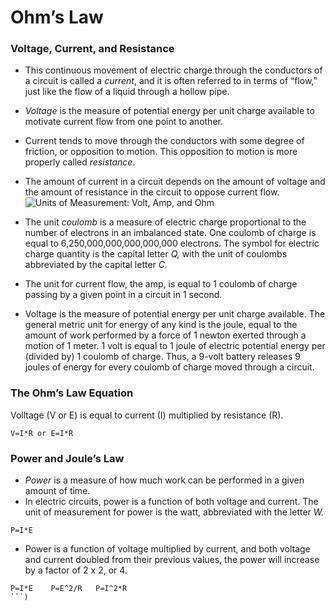 # Ohm’s Law
### Voltage, Current, and Resistance
- This continuous movement of electric charge through the conductors of a circuit is called a *current*, and it is often referred to in terms of “flow,” just like the flow of a liquid through a hollow pipe.
- *Voltage* is the measure of potential energy per unit charge available to motivate current flow from one point to another.
- Current tends to move through the conductors with some degree of friction, or opposition to motion. This opposition to motion is more properly called *resistance*.
- The amount of current in a circuit depends on the amount of voltage and the amount of resistance in the circuit to oppose current flow.
![Units of Measurement: Volt, Amp, and Ohm](https://www.allaboutcircuits.com/uploads/articles/units-measurement-electrical-current.png)

- The unit *coulomb* is a measure of electric charge proportional to the number of electrons in an imbalanced state. One coulomb of charge is equal to 6,250,000,000,000,000,000 electrons. The symbol for electric charge quantity is the capital letter *Q,* with the unit of coulombs abbreviated by the capital letter *C.*
- The unit for current flow, the amp, is equal to 1 coulomb of charge passing by a given point in a circuit in 1 second.
- Voltage is the measure of potential energy per unit charge available. The general metric unit for energy of any kind is the joule, equal to the amount of work performed by a force of 1 newton exerted through a motion of 1 meter. 1 volt is equal to 1 joule of electric potential energy per (divided by) 1 coulomb of charge. Thus, a 9-volt battery releases 9 joules of energy for every coulomb of charge moved through a circuit.

### The Ohm’s Law Equation
Volltage (V or E) is equal to current (I) multiplied by resistance (R).
```
V=I*R or E=I*R
```

### Power and Joule’s Law
- *Power* is a measure of how much work can be performed in a given amount of time. 
- In electric circuits, power is a function of both voltage and current. The unit of measurement for power is the watt, abbreviated with the letter *W.*
```
P=I*E
```
- Power is a function of voltage multiplied by current, and both voltage and current doubled from their previous values, the power will increase by a factor of 2 x 2, or 4.

```
P=I*E    P=E^2/R   P=I^2*R
```)
